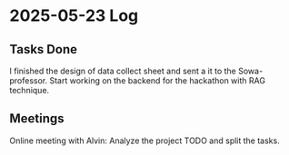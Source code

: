 # 2025-05-23 Log

## Tasks Done
I finished the design of data collect sheet and sent a it to the Sowa-professor.
Start working on the backend for the hackathon with RAG technique.

## Meetings
Online meeting with Alvin: Analyze the project TODO and split the tasks.
